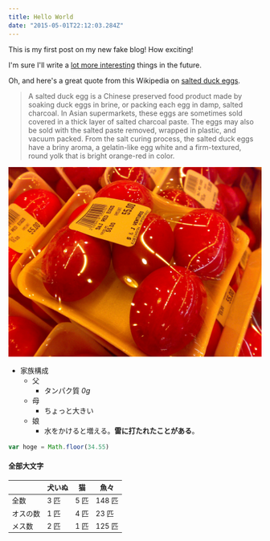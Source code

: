 ```yaml
---
title: Hello World
date: "2015-05-01T22:12:03.284Z"
---
```


This is my first post on my new fake blog! How exciting!

I'm sure I'll write a [lot more interesting](http://www.google.co.jp) things in the future.

Oh, and here's a great quote from this Wikipedia on [salted duck eggs](http://en.wikipedia.org/wiki/Salted_duck_egg).

> A salted duck egg is a Chinese preserved food product made by soaking duck
> eggs in brine, or packing each egg in damp, salted charcoal. In Asian
> supermarkets, these eggs are sometimes sold covered in a thick layer of salted
> charcoal paste. The eggs may also be sold with the salted paste removed,
> wrapped in plastic, and vacuum packed. From the salt curing process, the
> salted duck eggs have a briny aroma, a gelatin-like egg white and a
> firm-textured, round yolk that is bright orange-red in color.

![Chinese Salty Egg](./salty_egg.jpg)

* 家族構成
  * 父
    * タンパク質 _0g_
  * 母
    * ちょっと大きい
  * 娘
    * 水をかけると増える。**雷に打たれたことがある**。

```js
var hoge = Math.floor(34.55)
```

#### 全部大文字

|          | 犬いぬ | 猫   | 魚々   |
| -------- | ------ | ---- | ------ |
| 全数     | 3 匹   | 5 匹 | 148 匹 |
| オスの数 | 1 匹   | 4 匹 | 23 匹  |
| メス数   | 2 匹   | 1 匹 | 125 匹 |

